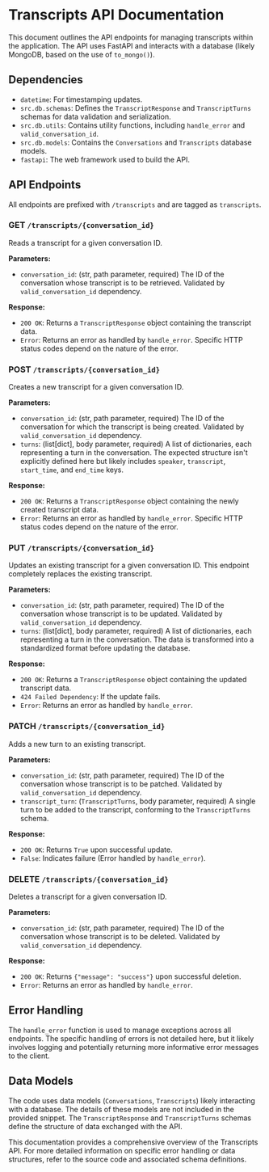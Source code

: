 # Transcripts API Documentation

This document outlines the API endpoints for managing transcripts within the application.  The API uses FastAPI and interacts with a database (likely MongoDB, based on the use of `to_mongo()`).

## Dependencies

* `datetime`: For timestamping updates.
* `src.db.schemas`: Defines the `TranscriptResponse` and `TranscriptTurns` schemas for data validation and serialization.
* `src.db.utils`: Contains utility functions, including `handle_error` and `valid_conversation_id`.
* `src.db.models`: Contains the `Conversations` and `Transcripts` database models.
* `fastapi`: The web framework used to build the API.


## API Endpoints

All endpoints are prefixed with `/transcripts` and are tagged as `transcripts`.

### GET `/transcripts/{conversation_id}`

Reads a transcript for a given conversation ID.

**Parameters:**

* `conversation_id`: (str, path parameter, required) The ID of the conversation whose transcript is to be retrieved.  Validated by `valid_conversation_id` dependency.

**Response:**

* `200 OK`: Returns a `TranscriptResponse` object containing the transcript data.
* `Error`: Returns an error as handled by `handle_error`.  Specific HTTP status codes depend on the nature of the error.

### POST `/transcripts/{conversation_id}`

Creates a new transcript for a given conversation ID.

**Parameters:**

* `conversation_id`: (str, path parameter, required) The ID of the conversation for which the transcript is being created. Validated by `valid_conversation_id` dependency.
* `turns`: (list[dict], body parameter, required) A list of dictionaries, each representing a turn in the conversation.  The expected structure isn't explicitly defined here but likely includes `speaker`, `transcript`, `start_time`, and `end_time` keys.

**Response:**

* `200 OK`: Returns a `TranscriptResponse` object containing the newly created transcript data.
* `Error`: Returns an error as handled by `handle_error`.  Specific HTTP status codes depend on the nature of the error.


### PUT `/transcripts/{conversation_id}`

Updates an existing transcript for a given conversation ID.  This endpoint completely replaces the existing transcript.

**Parameters:**

* `conversation_id`: (str, path parameter, required) The ID of the conversation whose transcript is to be updated.  Validated by `valid_conversation_id` dependency.
* `turns`: (list[dict], body parameter, required) A list of dictionaries, each representing a turn in the conversation.  The data is transformed into a standardized format before updating the database.

**Response:**

* `200 OK`: Returns a `TranscriptResponse` object containing the updated transcript data.
* `424 Failed Dependency`: If the update fails.
* `Error`: Returns an error as handled by `handle_error`.

### PATCH `/transcripts/{conversation_id}`

Adds a new turn to an existing transcript.

**Parameters:**

* `conversation_id`: (str, path parameter, required) The ID of the conversation whose transcript is to be patched. Validated by `valid_conversation_id` dependency.
* `transcript_turn`: (`TranscriptTurns`, body parameter, required) A single turn to be added to the transcript, conforming to the `TranscriptTurns` schema.

**Response:**

* `200 OK`: Returns `True` upon successful update.
* `False`: Indicates failure (Error handled by `handle_error`).


### DELETE `/transcripts/{conversation_id}`

Deletes a transcript for a given conversation ID.

**Parameters:**

* `conversation_id`: (str, path parameter, required) The ID of the conversation whose transcript is to be deleted.  Validated by `valid_conversation_id` dependency.

**Response:**

* `200 OK`: Returns `{"message": "success"}` upon successful deletion.
* `Error`: Returns an error as handled by `handle_error`.


## Error Handling

The `handle_error` function is used to manage exceptions across all endpoints.  The specific handling of errors is not detailed here, but it likely involves logging and potentially returning more informative error messages to the client.


## Data Models

The code uses data models (`Conversations`, `Transcripts`) likely interacting with a database. The details of these models are not included in the provided snippet.  The `TranscriptResponse` and `TranscriptTurns` schemas define the structure of data exchanged with the API.


This documentation provides a comprehensive overview of the Transcripts API.  For more detailed information on specific error handling or data structures, refer to the source code and associated schema definitions.
